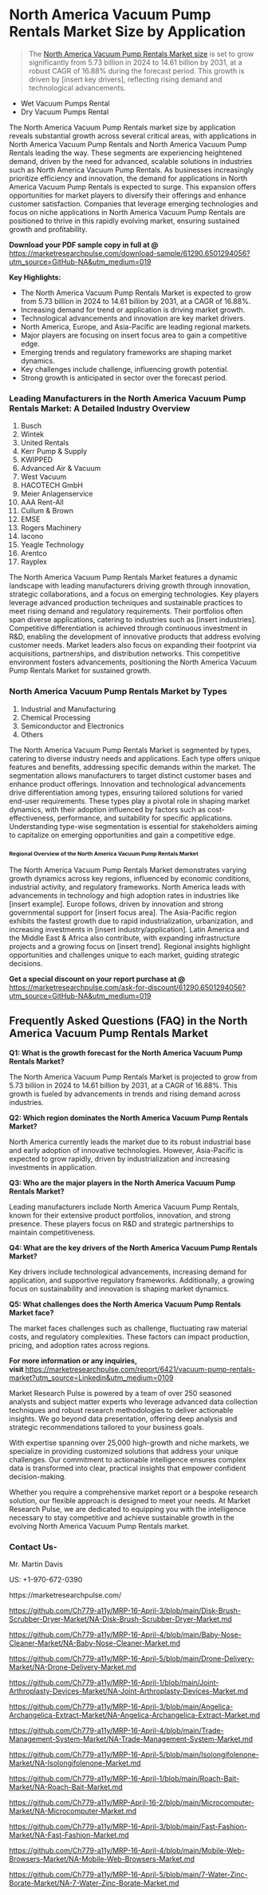 <h1>North America Vacuum Pump Rentals Market&nbsp;Size by Application</h1><blockquote><p>The <a href="https://marketresearchpulse.com/download-sample/61290.6501294056?utm_source=GitHub-NA&amp;utm_medium=019">North America Vacuum Pump Rentals Market size</a> is set to grow significantly from 5.73 billion in 2024 to 14.61 billion by 2031, at a robust CAGR of 16.88% during the forecast period. This growth is driven by [insert key drivers], reflecting rising demand and technological advancements.</p></blockquote><ul><li>Wet Vacuum Pumps Rental<li> Dry Vacuum Pumps Rental</li></ul><p>The North America Vacuum Pump Rentals market size by application reveals substantial growth across several critical areas, with applications in North America Vacuum Pump Rentals and North America Vacuum Pump Rentals leading the way. These segments are experiencing heightened demand, driven by the need for advanced, scalable solutions in industries such as North America Vacuum Pump Rentals. As businesses increasingly prioritize efficiency and innovation, the demand for applications in North America Vacuum Pump Rentals is expected to surge. This expansion offers opportunities for market players to diversify their offerings and enhance customer satisfaction. Companies that leverage emerging technologies and focus on niche applications in North America Vacuum Pump Rentals are positioned to thrive in this rapidly evolving market, ensuring sustained growth and profitability.</p><p><strong>Download your PDF sample copy in full at @ </strong><a href="https://marketresearchpulse.com/download-sample/61290.6501294056?utm_source=GitHub-NA&amp;utm_medium=019">https://marketresearchpulse.com/download-sample/61290.6501294056?utm_source=GitHub-NA&amp;utm_medium=019</a></p><p><strong>Key Highlights: </strong></p><ul><li>The North America Vacuum Pump Rentals Market is expected to grow from 5.73 billion in 2024 to 14.61 billion by 2031, at a CAGR of 16.88%.</li><li>Increasing demand for trend or application is driving market growth.</li><li>Technological advancements and innovation are key market drivers.</li><li>North America, Europe, and Asia-Pacific are leading regional markets.</li><li>Major players are focusing on insert focus area to gain a competitive edge.</li><li>Emerging trends and regulatory frameworks are shaping market dynamics.</li><li>Key challenges include challenge, influencing growth potential.</li><li>Strong growth is anticipated in sector over the forecast period.</li></ul><h3>Leading Manufacturers in the North America Vacuum Pump Rentals Market: A Detailed Industry Overview</h3><ol><li>Busch</li><li>Wintek</li><li>United Rentals</li><li>Kerr Pump & Supply</li><li>KWIPPED</li><li>Advanced Air & Vacuum</li><li>West Vacuum</li><li>HACOTECH GmbH</li><li>Meier Anlagenservice</li><li>AAA Rent-All</li><li>Cullum & Brown</li><li>EMSE</li><li>Rogers Machinery</li><li>Iacono</li><li>Yeagle Technology</li><li>Arentco</li><li>Rayplex</li></ol><div class="flex max-w-full flex-col flex-grow"><div class="min-h-8 text-message flex w-full flex-col items-end gap-2 whitespace-normal break-words [.text-message+&amp;]:mt-5" dir="auto" data-message-author-role="assistant" data-message-id="fd8432e4-4910-450d-b182-61b7bfb0a01f" data-message-model-slug="gpt-4o"><div class="flex w-full flex-col gap-1 empty:hidden first:pt-[3px]"><div class="markdown prose w-full break-words dark:prose-invert light"><p>The North America Vacuum Pump Rentals Market features a dynamic landscape with leading manufacturers driving growth through innovation, strategic collaborations, and a focus on emerging technologies. Key players leverage advanced production techniques and sustainable practices to meet rising demand and regulatory requirements. Their portfolios often span diverse applications, catering to industries such as [insert industries]. Competitive differentiation is achieved through continuous investment in R&amp;D, enabling the development of innovative products that address evolving customer needs. Market leaders also focus on expanding their footprint via acquisitions, partnerships, and distribution networks. This competitive environment fosters advancements, positioning the North America Vacuum Pump Rentals Market for sustained growth.</p></div></div></div></div><h3>North America Vacuum Pump Rentals Market by Types</h3><ol><li>Industrial and Manufacturing<li> Chemical Processing<li> Semiconductor and Electronics<li> Others</li></ol><div class="flex max-w-full flex-col flex-grow"><div class="min-h-8 text-message flex w-full flex-col items-end gap-2 whitespace-normal break-words [.text-message+&amp;]:mt-5" dir="auto" data-message-author-role="assistant" data-message-id="084470be-0bb7-4664-bddf-5156b4f41249" data-message-model-slug="gpt-4o-mini"><div class="flex w-full flex-col gap-1 empty:hidden first:pt-[3px]"><div class="markdown prose w-full break-words dark:prose-invert light"><p>The North America Vacuum Pump Rentals Market is segmented by types, catering to diverse industry needs and applications. Each type offers unique features and benefits, addressing specific demands within the market. The segmentation allows manufacturers to target distinct customer bases and enhance product offerings. Innovation and technological advancements drive differentiation among types, ensuring tailored solutions for varied end-user requirements. These types play a pivotal role in shaping market dynamics, with their adoption influenced by factors such as cost-effectiveness, performance, and suitability for specific applications. Understanding type-wise segmentation is essential for stakeholders aiming to capitalize on emerging opportunities and gain a competitive edge.</p></div></div></div></div><h3><span style="font-size: 11px;">Regional Overview of the North America Vacuum Pump Rentals Market</span></h3><div class="flex max-w-full flex-col flex-grow"><div class="min-h-8 text-message flex w-full flex-col items-end gap-2 whitespace-normal break-words [.text-message+&amp;]:mt-5" dir="auto" data-message-author-role="assistant" data-message-id="e9038762-ce64-4e30-91c9-9bd413514231" data-message-model-slug="gpt-4o-mini"><div class="flex w-full flex-col gap-1 empty:hidden first:pt-[3px]"><div class="markdown prose w-full break-words dark:prose-invert light"><p>The North America Vacuum Pump Rentals Market demonstrates varying growth dynamics across key regions, influenced by economic conditions, industrial activity, and regulatory frameworks. North America leads with advancements in technology and high adoption rates in industries like [insert example]. Europe follows, driven by innovation and strong governmental support for [insert focus area]. The Asia-Pacific region exhibits the fastest growth due to rapid industrialization, urbanization, and increasing investments in [insert industry/application]. Latin America and the Middle East &amp; Africa also contribute, with expanding infrastructure projects and a growing focus on [insert trend]. Regional insights highlight opportunities and challenges unique to each market, guiding strategic decisions.</p></div></div></div></div><p><strong>Get a special discount on your report purchase at @ </strong><a href="https://marketresearchpulse.com/ask-for-discount/61290.6501294056?utm_source=GitHub-NA&amp;utm_medium=019">https://marketresearchpulse.com/ask-for-discount/61290.6501294056?utm_source=GitHub-NA&amp;utm_medium=019</a></p><h2>Frequently Asked Questions (FAQ) in the North America Vacuum Pump Rentals Market</h2><p><strong>Q1: What is the growth forecast for the North America Vacuum Pump Rentals Market?</strong></p><p>The North America Vacuum Pump Rentals Market is projected to grow from 5.73 billion in 2024 to 14.61 billion by 2031, at a CAGR of 16.88%. This growth is fueled by advancements in trends and rising demand across industries.</p><p><strong>Q2: Which region dominates the North America Vacuum Pump Rentals Market?</strong></p><p>North America currently leads the market due to its robust industrial base and early adoption of innovative technologies. However, Asia-Pacific is expected to grow rapidly, driven by industrialization and increasing investments in application.</p><p><strong>Q3: Who are the major players in the North America Vacuum Pump Rentals Market?</strong></p><p>Leading manufacturers include North America Vacuum Pump Rentals, known for their extensive product portfolios, innovation, and strong presence. These players focus on R&amp;D and strategic partnerships to maintain competitiveness.</p><p><strong>Q4: What are the key drivers of the North America Vacuum Pump Rentals Market?</strong></p><p>Key drivers include technological advancements, increasing demand for application, and supportive regulatory frameworks. Additionally, a growing focus on sustainability and innovation is shaping market dynamics.</p><p><strong>Q5: What challenges does the North America Vacuum Pump Rentals Market face?</strong></p><p>The market faces challenges such as challenge, fluctuating raw material costs, and regulatory complexities. These factors can impact production, pricing, and adoption rates across regions.</p><p><strong>For more information or any inquiries, visit&nbsp;</strong><a href="https://marketresearchpulse.com/report/6421/vacuum-pump-rentals-market?utm_source=Linkedin&utm_medium=0109">https://marketresearchpulse.com/report/6421/vacuum-pump-rentals-market?utm_source=Linkedin&utm_medium=0109</a></p><p>Market Research Pulse is powered by a team of over 250 seasoned analysts and subject matter experts who leverage advanced data collection techniques and robust research methodologies to deliver actionable insights. We go beyond data presentation, offering deep analysis and strategic recommendations tailored to your business goals.</p><p>With expertise spanning over 25,000 high-growth and niche markets, we specialize in providing customized solutions that address your unique challenges. Our commitment to actionable intelligence ensures complex data is transformed into clear, practical insights that empower confident decision-making.</p><p>Whether you require a comprehensive market report or a bespoke research solution, our flexible approach is designed to meet your needs. At Market Research Pulse, we are dedicated to equipping you with the intelligence necessary to stay competitive and achieve sustainable growth in the evolving North America Vacuum Pump Rentals market.</p><h3><strong>Contact Us-</strong></h3><p>Mr. Martin Davis</p><p>US: +1-970-672-0390</p><p>https://marketresearchpulse.com/</p><p><a href="https://github.com/Ch779-a11y/MRP-16-April-3/blob/main/Disk-Brush-Scrubber-Dryer-Market/NA-Disk-Brush-Scrubber-Dryer-Market.md">https://github.com/Ch779-a11y/MRP-16-April-3/blob/main/Disk-Brush-Scrubber-Dryer-Market/NA-Disk-Brush-Scrubber-Dryer-Market.md</a></p><p><a href="https://github.com/Ch779-a11y/MRP-16-April-4/blob/main/Baby-Nose-Cleaner-Market/NA-Baby-Nose-Cleaner-Market.md">https://github.com/Ch779-a11y/MRP-16-April-4/blob/main/Baby-Nose-Cleaner-Market/NA-Baby-Nose-Cleaner-Market.md</a></p><p><a href="https://github.com/Ch779-a11y/MRP-16-April-5/blob/main/Drone-Delivery-Market/NA-Drone-Delivery-Market.md">https://github.com/Ch779-a11y/MRP-16-April-5/blob/main/Drone-Delivery-Market/NA-Drone-Delivery-Market.md</a></p><p><a href="https://github.com/Ch779-a11y/MRP-16-April-1/blob/main/Joint-Arthroplasty-Devices-Market/NA-Joint-Arthroplasty-Devices-Market.md">https://github.com/Ch779-a11y/MRP-16-April-1/blob/main/Joint-Arthroplasty-Devices-Market/NA-Joint-Arthroplasty-Devices-Market.md</a></p><p><a href="https://github.com/Ch779-a11y/MRP-16-April-3/blob/main/Angelica-Archangelica-Extract-Market/NA-Angelica-Archangelica-Extract-Market.md">https://github.com/Ch779-a11y/MRP-16-April-3/blob/main/Angelica-Archangelica-Extract-Market/NA-Angelica-Archangelica-Extract-Market.md</a></p><p><a href="https://github.com/Ch779-a11y/MRP-16-April-4/blob/main/Trade-Management-System-Market/NA-Trade-Management-System-Market.md">https://github.com/Ch779-a11y/MRP-16-April-4/blob/main/Trade-Management-System-Market/NA-Trade-Management-System-Market.md</a></p><p><a href="https://github.com/Ch779-a11y/MRP-16-April-5/blob/main/Isolongifolenone-Market/NA-Isolongifolenone-Market.md">https://github.com/Ch779-a11y/MRP-16-April-5/blob/main/Isolongifolenone-Market/NA-Isolongifolenone-Market.md</a></p><p><a href="https://github.com/Ch779-a11y/MRP-16-April-1/blob/main/Roach-Bait-Market/NA-Roach-Bait-Market.md">https://github.com/Ch779-a11y/MRP-16-April-1/blob/main/Roach-Bait-Market/NA-Roach-Bait-Market.md</a></p><p><a href="https://github.com/Ch779-a11y/MRP-April-16-2/blob/main/Microcomputer-Market/NA-Microcomputer-Market.md">https://github.com/Ch779-a11y/MRP-April-16-2/blob/main/Microcomputer-Market/NA-Microcomputer-Market.md</a></p><p><a href="https://github.com/Ch779-a11y/MRP-16-April-3/blob/main/Fast-Fashion-Market/NA-Fast-Fashion-Market.md">https://github.com/Ch779-a11y/MRP-16-April-3/blob/main/Fast-Fashion-Market/NA-Fast-Fashion-Market.md</a></p><p><a href="https://github.com/Ch779-a11y/MRP-16-April-4/blob/main/Mobile-Web-Browsers-Market/NA-Mobile-Web-Browsers-Market.md">https://github.com/Ch779-a11y/MRP-16-April-4/blob/main/Mobile-Web-Browsers-Market/NA-Mobile-Web-Browsers-Market.md</a></p><p><a href="https://github.com/Ch779-a11y/MRP-16-April-5/blob/main/7-Water-Zinc-Borate-Market/NA-7-Water-Zinc-Borate-Market.md">https://github.com/Ch779-a11y/MRP-16-April-5/blob/main/7-Water-Zinc-Borate-Market/NA-7-Water-Zinc-Borate-Market.md</a></p>
